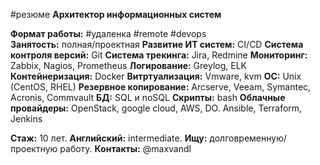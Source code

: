 #резюме **Архитектор информационных систем**

**Формат работы:** #удаленка #remote #devops  
**Занятость:** полная/проектная 
__Развитие ИТ систем:__ 
CI/CD 
**Система контроля версий:** Git 
**Система трекинга:** Jira, Redmine 
**Мониторинг:** Zabbix, Nagios, Prometheus 
**Логирование:** Greylog, ELK 
**Контейнеризация:** Docker 
**Витртуализация:** Vmware, kvm 
**OС:** Unix (CentOS, RHEL) 
**Резервное копирование:** Arcserve, Veeam, Symantec, Acronis, Commvault 
**БД:** SQL и noSQL
**Скрипты:** bash
**Облачные провайдеры:** OpenStack, google cloud, AWS, DO.
Ansible, Terraform, Jenkins

**Стаж:** 10 лет.
**Английский:** intermediate.
**Ищу:** долговременную/проектную работу.
**Контакты:** @maxvandl

